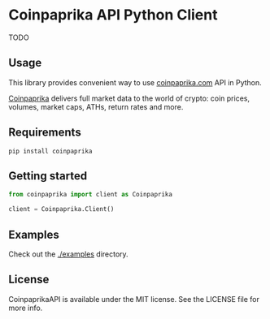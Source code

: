 # Coinpaprika API Python Client

TODO

## Usage

This library provides convenient way to use [coinpaprika.com](https://api.coinpaprika.com/) API in Python.

[Coinpaprika](https://coinpaprika.com/) delivers full market data to the world of crypto: coin prices, volumes, market caps, ATHs, return rates and more.

## Requirements

```text
pip install coinpaprika
```

## Getting started

```python
from coinpaprika import client as Coinpaprika

client = Coinpaprika.Client()
```

## Examples
Check out the [./examples](./examples) directory.

## License
CoinpaprikaAPI is available under the MIT license. See the LICENSE file for more info.
